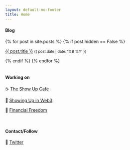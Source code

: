 ```yaml
---
layout: default-no-footer
title: Home
---
```


#### Blog

<div>
{% for post in site.posts %}
  {% if post.hidden == False %}
    <p>
      <a href="{{ post.url | relative_url }}">{{ post.title }}</a>
      <small>{{ post.date | date: '%B %Y' }}</small>
    </p>
  {% endif %}
{% endfor %}
</div>

<br />

#### Working on

☕️ [The Show Up Cafe](https://show-up.notion.site/The-Show-Up-Cafe-8ebbcb683c054415abb963f1d9e31f6c)

🙏 [Showing Up in Web3](https://www.theshowup.club/users/0x98Dce6Fc2b53Fa09A99061Ef10669A9Ae1F8DA34)

🤑 <a href="{{ site.url }}{% link financial-freedom-updates/index.md %}">Financial Freedom</a>

<br />

#### Contact/Follow

👋 [Twitter](https://twitter.com/mat_tjo)


